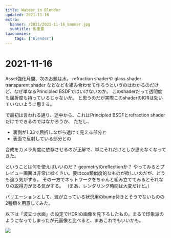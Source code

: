 ```yaml
---
title: Wateer in Blender
updated: 2021-11-16
extra:
  banner: /2021/2021-11-16_banner.jpg
  subtitle: 影重要
taxonomies:
    tags: ["Blender"]
---
```

# 2021-11-16

Asset強化月間、次のお題は水。
refraction shaderや
glass shader
transparent shader
などなどを組み合わせて作ろうというのはわかるのだけど、なぜ単なるPrincipled BSDFではいけないのか。
このshaderだって透明度も屈折度も持っているじゃないか。
と思うのだが実際このshaderのIORは効いていないように思える。

で最初は言われる通り、途中から、これはPrincipled BSDFとrefraction shaderだけでできるのではなかろうか、
ただし、

- 裏側が1.33で屈折しながら透けて見える部分と
- 表面で反射している部分との

合成をカメラ角度に依存させるのが正解で、単にそれだけとしか思えなくなってきた。

ということは何を使えばいいのだ？
geometryのreflectionか？
やってみるとプレビュー画面は非常に嘘くさい。要はcos類似度的なものが欲しいのだが、どうも違う気がする。
その一方でネットワークをちゃんと組み立ててみるとそれなりの説得力がある気がする。
（まあ、レンダリング時間は大変だけど。）

バリエーションとして、波が立っている状況用のbump付きとそうでないものの2種類を用意してみた。

以下は「波立つ水面」の設定でHDRIの画像を見下ろしたもの。まるで印象派のようになってしまったが元画像と比べると、まあこれでもいいかも。

![](/2021/2021-11-16-water.jpg)

